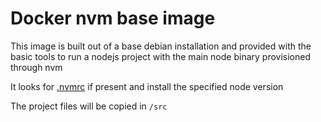 # Docker nvm base image

This image is built out of a base debian installation and provided with the basic tools to run a nodejs project with the main node binary provisioned through nvm

It looks for [.nvmrc](https://github.com/creationix/nvm#nvmrc) if present and install the specified node version

The project files will be copied in `/src`
